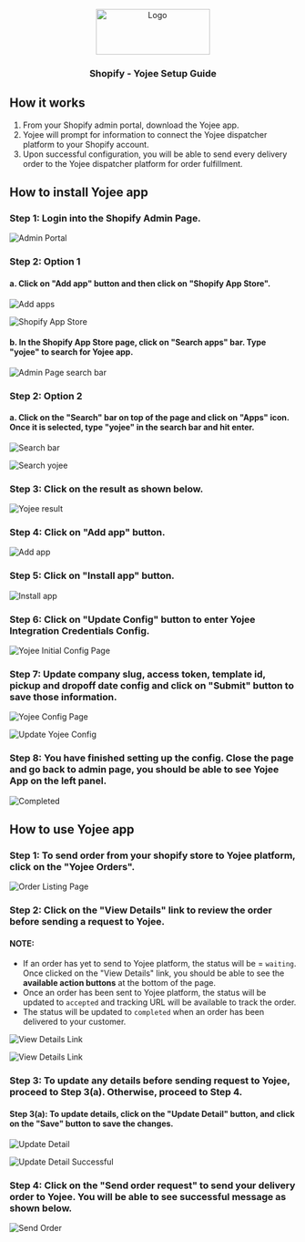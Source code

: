 <div id="top"></div>
<!-- PROJECT LOGO -->
<br />
<div align="center">
  <a href="https://yojee.com/">
    <img src="https://yojee.com/wp-content/uploads/2021/11/Logo-1.png" alt="Logo" width="200" height="80">
  </a>
<h3 align="center">Shopify - Yojee Setup Guide</h3>
</div>

<!-- PLUGIN OVERVIEW -->

## How it works

1. From your Shopify admin portal, download the Yojee app.
2. Yojee will prompt for information to connect the Yojee dispatcher platform to your Shopify account.
3. Upon successful configuration, you will be able to send every delivery order to the Yojee dispatcher platform for order fulfillment.

## How to install Yojee app

### Step 1: Login into the Shopify Admin Page.

![Admin Portal](../../assets/images/shopify/main-page.png)

### Step 2: Option 1

#### a. Click on "Add app" button and then click on "Shopify App Store".

![Add apps](../../assets/images/shopify/add-app-button.png)

![Shopify App Store](../../assets/images/shopify/shopify-app-store-btn.png)

#### b. In the Shopify App Store page, click on "Search apps" bar. Type "yojee" to search for Yojee app.

![Admin Page search bar](../../assets/images/shopify/search-bar.png)

### Step 2: Option 2

#### a. Click on the "Search" bar on top of the page and click on "Apps" icon. Once it is selected, type "yojee" in the search bar and hit enter.

![Search bar](../../assets/images/shopify/search-app-bar.png)

![Search yojee](../../assets/images/shopify/search-app-bar-yojee.png)

### Step 3: Click on the result as shown below.

![Yojee result](../../assets/images/shopify/search-yojee-app.png)

### Step 4: Click on "Add app" button.

![Add app](../../assets/images/shopify/add-yojee-app.png)

### Step 5: Click on "Install app" button.

![Install app](../../assets/images/shopify/install-app-btn.png)

### Step 6: Click on "Update Config" button to enter Yojee Integration Credentials Config.

![Yojee Initial Config Page](../../assets/images/shopify/app-config-setting.png)

### Step 7: Update company slug, access token, template id, pickup and dropoff date config and click on "Submit" button to save those information.

![Yojee Config Page](../../assets/images/shopify/update-setting.png)

![Update Yojee Config](../../assets/images/shopify/save-setting-success.png)

### Step 8: You have finished setting up the config. Close the page and go back to admin page, you should be able to see Yojee App on the left panel.

![Completed](../../assets/images/shopify/finished.png)

## How to use Yojee app

### Step 1: To send order from your shopify store to Yojee platform, click on the "Yojee Orders".

![Order Listing Page](../../assets/images/shopify/order-list.png)

### Step 2: Click on the "View Details" link to review the order before sending a request to Yojee.

#### NOTE:

- If an order has yet to send to Yojee platform, the status will be = `waiting`. Once clicked on the "View Details" link, you should be able to see the **available action buttons** at the bottom of the page.
- Once an order has been sent to Yojee platform, the status will be updated to `accepted` and tracking URL will be available to track the order.
- The status will be updated to `completed` when an order has been delivered to your customer.

![View Details Link](../../assets/images/shopify/view-details-link.png)

![View Details Link](../../assets/images/shopify/update-send-order.png)

### Step 3: To update any details before sending request to Yojee, proceed to Step 3(a). Otherwise, proceed to Step 4.

#### Step 3(a): To update details, click on the "Update Detail" button, and click on the "Save" button to save the changes.

![Update Detail](../../assets/images/shopify/update-details.png)

![Update Detail Successful](../../assets/images/shopify/update-details-success.png)

### Step 4: Click on the "Send order request" to send your delivery order to Yojee. You will be able to see successful message as shown below.

![Send Order](../../assets/images/shopify/send-order-success.png)
